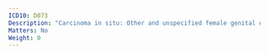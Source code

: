 ```yaml
---
ICD10: D073
Description: "Carcinoma in situ: Other and unspecified female genital organs"
Matters: No
Weight: 0
---
```

